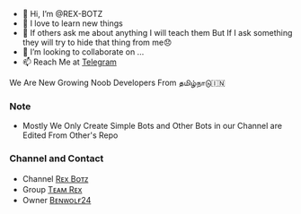 - 👋 Hi, I’m @REX-BOTZ
- 👀 I love to learn new things
- 🌱 If others ask me about anything I will teach them But If I ask something they will try to hide that      thing from me😞 
- 💞️ I’m looking to collaborate on ...
- 📫 Reach Me at [Telegram](https://telegram.me/benwolf24)

<!---
REX-BOTZ/REX-BOTZ is a ✨ special ✨ repository because its `README.md` (this file) appears on your GitHub profile.
You can click the Preview link to take a look at your changes.
--->

We Are New Growing Noob Developers From தமிழ்நாடு🇮🇳
### Note
- Mostly We Only Create Simple Bots and Other Bots in our Channel are Edited From Other's Repo
### Channel and Contact
- Channel [Rᴇx Bᴏᴛᴢ](telegram.me/rex_botz)
- Group   [Tᴇᴀᴍ Rᴇx](telegram.me/rex_bots_support)
- Owner   [Bᴇɴᴡᴏʟғ24](telegram.me/benwolf24)
